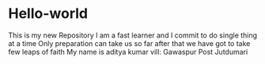 
# Hello-world
This is my new Repository
I am a fast learner
and I commit to do single thing at a time
Only preparation can take us so far after that we have got to take few leaps of faith
My name is aditya kumar
vill: Gawaspur
Post Jutdumari